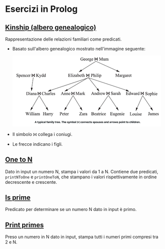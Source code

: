 # Esercizi in Prolog
## [Kinship (albero genealogico)](kinship.pl)
Rappresentazione delle relazioni familiari come predicati.
  
  - Basato sull'albero genealogico mostrato nell'immagine seguente:

    ![albero genealogico](img/kinship.png)

  - Il simbolo ⨝ collega i coniugi.
  - Le frecce indicano i figli.

## [One to N](one_to_N.pl)
Dato in input un numero N, stampa i valori da 1 a N. Contiene due predicati, ```printNToOne``` e ```printOneToN```, che stampano i valori rispettivamente in ordine decrescente e crescente.

## [Is prime](isPrime.pl)
Predicato per determinare se un numero N dato in input è primo.

## [Print primes](printPrimes.pl)
Preso un numero in N dato in input, stampa tutti i numeri primi compresi tra 2 e N.

